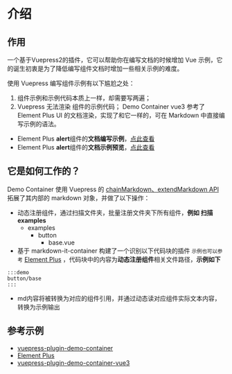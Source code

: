 # 介绍

## 作用
一个基于Vuepress2的插件，它可以帮助你在编写文档的时候增加 Vue 示例，它的诞生初衷是为了降低编写组件文档时增加一些相关示例的难度。

使用 Vuepress 编写组件示例有以下尴尬之处：
1. 组件示例和示例代码本质上一样，却需要写两遍；
2. Vuepress 无法渲染  组件的示例代码；
Demo Container vue3 参考了 Element Plus UI 的文档渲染，实现了和它一样的，可在 Markdown 中直接编写示例的语法。
* Element Plus **alert**组件的**文档编写示例**，[点此查看](https://github.com/element-plus/element-plus/blob/dev/docs/en-US/component/alert.md)
* Element Plus **alert**组件的**文档示例预览**，[点此查看](https://element-plus.gitee.io/zh-CN/component/alert.html)

## 它是如何工作的？
Demo Container 使用 Vuepress 的 [chainMarkdown、extendMarkdown API](https://vuepress.vuejs.org/zh/plugin/option-api.html#extendmarkdown) 拓展了其内部的 markdown 对象，并做了以下操作：
- 动态注册组件，通过扫描文件夹，批量注册文件夹下所有组件，**例如 扫描examples**
    - examples
        - button
            - base.vue
- 基于 markdown-it-container 构建了一个识别以下代码块的插件  ``示例也可以参考`` [Element Plus](https://github.com/element-plus/element-plus/blob/dev/docs/en-US/component/alert.md) ，代码块中的内容为**动态注册组件**相关文件路径，**示例如下**
```
:::demo
button/base
:::
```

- md内容将被转换为对应的组件引用，并通过动态读对应组件实际文本内容，转换为示例输出


## 参考示例

- [vuepress-plugin-demo-container](https://github.com/calebman/vuepress-plugin-demo-container)
- [Element Plus ](https://element-plus.gitee.io/zh-CN/component/alert.html)
- [vuepress-plugin-demo-container-vue3](https://github.com/cjSound/vuepress-plugin-demo-container-vue3)